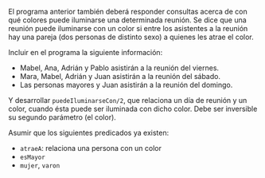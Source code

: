El programa anterior también deberá responder consultas acerca de con qué colores puede iluminarse una determinada reunión.  Se dice que una reunión puede iluminarse con un color si entre los asistentes a la reunión hay una pareja (dos personas de distinto sexo) a quienes les atrae el color.

Incluir en el programa la siguiente información:

* Mabel, Ana, Adrián y Pablo asistirán a la reunión del viernes.
* Mara, Mabel, Adrián y Juan asistirán a la reunión del sábado.
* Las personas mayores y Juan asistirán a la reunión del domingo.

Y desarrollar `puedeIluminarseCon/2`, que relaciona un día de reunión y un color, cuando ésta puede ser iluminada con dicho color. Debe ser inversible su segundo parámetro (el color).

Asumir que los siguientes predicados ya existen:
  * `atraeA`: relaciona una persona con un color
  * `esMayor`
  * `mujer`, `varon`